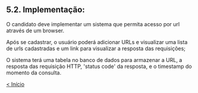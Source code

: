 ## 5.2. Implementação:
O candidato deve implementar um sistema que permita acesso por url através de um browser.

Após se cadastrar, o usuário poderá adicionar URLs e visualizar uma lista de urls cadastradas e um link para visualizar a resposta das requisições;

O sistema terá uma tabela no banco de dados para armazenar a URL, a resposta das requisição HTTP, 'status code' da resposta, e o timestamp do momento da consulta.

[< Início](../../README.md)
